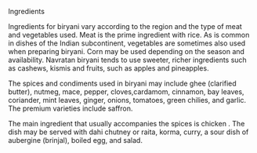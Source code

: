 Ingredients

Ingredients for biryani vary according to the region and the type of meat and vegetables used. Meat is the prime ingredient with rice. As is common in dishes of the Indian subcontinent, vegetables are sometimes also used when preparing biryani. Corn may be used depending on the season and availability. Navratan biryani tends to use sweeter, richer ingredients such as cashews, kismis and fruits, such as apples and pineapples.

The spices and condiments used in biryani may include ghee (clarified butter), nutmeg, mace, pepper, cloves,cardamom, cinnamon, bay leaves, coriander, mint leaves, ginger, onions, tomatoes, green chilies, and garlic. The premium varieties include saffron.

The main ingredient that usually accompanies the spices is chicken . The dish may be served with dahi chutney or raita, korma, curry, a sour dish of aubergine (brinjal), boiled egg, and salad.

 